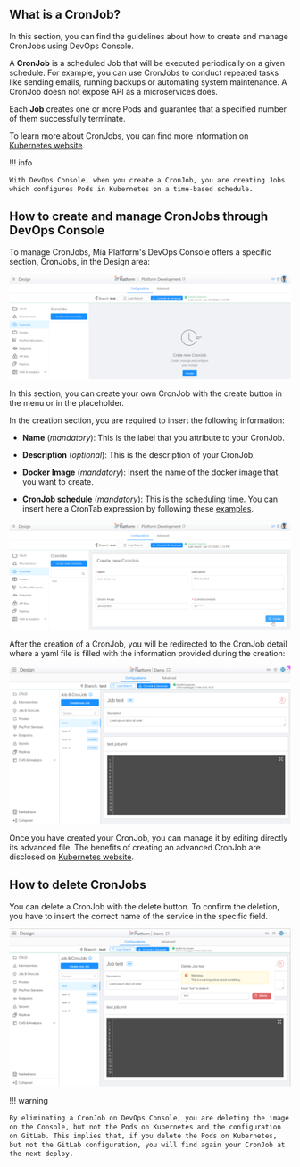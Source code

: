 ## What is a CronJob?

In this section, you can find the guidelines about how to create and manage CronJobs using DevOps Console.

A **CronJob** is a scheduled Job that will be executed periodically on a given schedule. For example, you can use CronJobs to conduct repeated tasks like sending emails, running backups or automating system maintenance. A CronJob doesn not expose API as a microservices does.

Each **Job** creates one or more Pods and guarantee that a specified number of them successfully terminate.

To learn more about CronJobs, you can find more information on [Kubernetes website](https://kubernetes.io/docs/concepts/workloads/controllers/cron-jobs/).

!!! info
    
    With DevOps Console, when you create a CronJob, you are creating Jobs which configures Pods in Kubernetes on a time-based schedule.

## How to create and manage CronJobs through DevOps Console
 
 To manage CronJobs, Mia Platform's DevOps Console offers a specific section, CronJobs, in the Design area:
 
 ![design-cron](img/design-cron.png)
 
 In this section, you can create your own CronJob with the create button in the menu or in the placeholder.
 
 In the creation section, you are required to insert the following information:

  * **Name** (*mandatory*): This is the label that you attribute to your CronJob.
  
  * **Description** (*optional*): This is the description of your CronJob.
  
  * **Docker Image** (*mandatory*): Insert the name of the docker image that you want to create.

  * **CronJob schedule** (*mandatory*):  This is the scheduling time. You can insert here a CronTab expression by following these [examples](https://crontab.guru/examples.html).

 ![design-cron-create](img/design-cron-create.png)

 After the creation of a CronJob, you will be redirected to the CronJob detail where a yaml file is filled with the information provided during the creation:
 
 ![design-cron-detail1](img/design-cron-detail1.png)

Once you have created your CronJob, you can manage it by editing directly its advanced file. The benefits of creating an advanced CronJob are disclosed on [Kubernetes website](https://kubernetes.io/docs/tasks/job/automated-tasks-with-cron-jobs/#writing-a-cron-job-spec).

## How to delete CronJobs

You can delete a CronJob with the delete button. To confirm the deletion, you have to insert the correct name of the service in the specific field.

 ![design-cron-delete1](img/design-cron-delete1.png)

!!! warning
    
    By eliminating a CronJob on DevOps Console, you are deleting the image on the Console, but not the Pods on Kubernetes and the configuration on GitLab. This implies that, if you delete the Pods on Kubernetes, but not the GitLab configuration, you will find again your CronJob at the next deploy.
